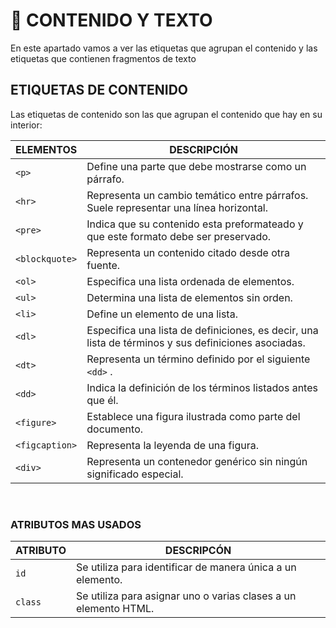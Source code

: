 # :pushpin: CONTENIDO Y TEXTO
En este apartado vamos a ver las etiquetas que agrupan el contenido y las etiquetas que contienen fragmentos de texto 

## ETIQUETAS DE CONTENIDO
Las etiquetas de contenido son las que agrupan el contenido que hay en su interior:

<div align="center">
  
| ELEMENTOS	| DESCRIPCIÓN |
|---|--|
| `<p>`	| Define una parte que debe mostrarse como un párrafo. |
| `<hr>` |	Representa un cambio temático entre párrafos. Suele representar una línea horizontal. |
| `<pre>` |	Indica que su contenido esta preformateado y que este formato debe ser preservado. |
| `<blockquote>` |	Representa un contenido citado desde otra fuente. |
| `<ol>` |	Especifica una lista ordenada de elementos. |
| `<ul>` |	Determina una lista de elementos sin orden. |
| `<li>` |	Define un elemento de una lista. |
| `<dl>` |	Especifica una lista de definiciones, es decir, una lista de términos y sus definiciones asociadas. |
| `<dt>` |	Representa un término definido por el siguiente `<dd>` . |
| `<dd>` |	Indica la definición de los términos listados antes que él. |
| `<figure>` |	Establece una figura ilustrada como parte  del documento. |
| `<figcaption>` |	Representa la leyenda de una figura. |
| `<div>` |	Representa un contenedor genérico sin ningún significado especial. |
</div>
<br>

### ATRIBUTOS MAS USADOS
<div align="center">
  
| ATRIBUTO | DESCRIPCÓN |
|---|---|
| `id` |Se utiliza para identificar de manera única a un elemento.|
|  `class` |Se utiliza para asignar uno o varias clases a un elemento HTML.|
</div>
<br>




